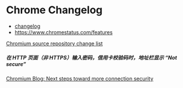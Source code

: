 # Chrome Changelog

- [changelog](https://developers.google.com/web/updates/2017/)
- <https://www.chromestatus.com/features>

[Chromium source repository change list](https://chromium.googlesource.com/chromium/src/+log/61.0.3163.79..62.0.3202.62)

##### 在 HTTP 页面（非 HTTPS）输入密码，信用卡校验码时，地址栏显示 “Not secure”

[Chromium Blog: Next steps toward more connection security](https://blog.chromium.org/2017/04/next-steps-toward-more-connection.html)

